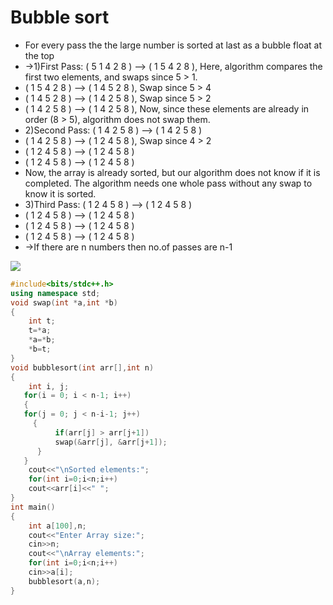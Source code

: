 # Bubble sort

* For every pass the the large number is sorted at last as a bubble float at the top
* ->1)First Pass: ( 5 1 4 2 8 ) --> ( 1 5 4 2 8 ), Here, algorithm compares the first two elements, and swaps since 5 > 1.
* ( 1 5 4 2 8 ) -->  ( 1 4 5 2 8 ), Swap since 5 > 4
* ( 1 4 5 2 8 ) -->  ( 1 4 2 5 8 ), Swap since 5 > 2
* ( 1 4 2 5 8 ) --> ( 1 4 2 5 8 ), Now, since these elements are already in order (8 > 5), algorithm does not swap them.
* 2)Second Pass: ( 1 4 2 5 8 ) --> ( 1 4 2 5 8 )
* ( 1 4 2 5 8 ) --> ( 1 2 4 5 8 ), Swap since 4 > 2
* ( 1 2 4 5 8 ) --> ( 1 2 4 5 8 )
* ( 1 2 4 5 8 ) -->  ( 1 2 4 5 8 )
* Now, the array is already sorted, but our algorithm does not know if it is completed. The algorithm needs one whole pass without any swap to know it is sorted.
* 3)Third Pass: ( 1 2 4 5 8 ) --> ( 1 2 4 5 8 )
* ( 1 2 4 5 8 ) --> ( 1 2 4 5 8 )
* ( 1 2 4 5 8 ) --> ( 1 2 4 5 8 )
* ( 1 2 4 5 8 ) --> ( 1 2 4 5 8 )
* ->If there are n numbers then no.of passes are n-1


![](https://prepinsta.com/wp-content/uploads/2020/06/Bubble-Sort-In-C-Final.webp)


```c++
#include<bits/stdc++.h>
using namespace std;
void swap(int *a,int *b)
{
    int t;
    t=*a;
    *a=*b;
    *b=t;
}
void bubblesort(int arr[],int n)
{
    int i, j; 
   for(i = 0; i < n-1; i++) 
   {
   for(j = 0; j < n-i-1; j++)  
     {
          if(arr[j] > arr[j+1]) 
          swap(&arr[j], &arr[j+1]); 
      }
   }
    cout<<"\nSorted elements:";
    for(int i=0;i<n;i++)
    cout<<arr[i]<<" ";
}
int main()
{
	int a[100],n;
    cout<<"Enter Array size:";
    cin>>n;
    cout<<"\nArray elements:";
    for(int i=0;i<n;i++)
    cin>>a[i];
    bubblesort(a,n);
}
```

